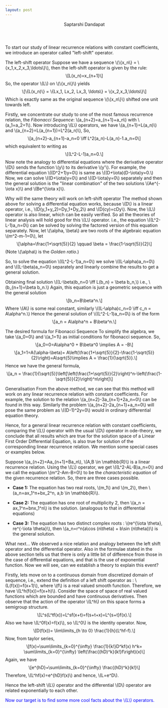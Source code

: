 ```yaml
---
layout: post
---
```

<html xmlns="http://www.w3.org/1999/xhtml" lang="" xml:lang="">
<head>
  <meta charset="utf-8" />
  <meta name="generator" content="pandoc" />
  <meta name="viewport" content="width=device-width, initial-scale=1.0, user-scalable=yes" />
  <meta name="author" content="Saptarshi Dandapat" />
  <title>On some explanation and intuition behind characteristic equation for finding general term of a linear recurrence relation with constant coefficients</title>
  <style type="text/css">
      code{white-space: pre-wrap;}
      span.smallcaps{font-variant: small-caps;}
      span.underline{text-decoration: underline;}
      div.column{display: inline-block; vertical-align: top; width: 50%;}
  </style>
  <script src="/usr/share/javascript/mathjax/MathJax.js?config=TeX-AMS_CHTML-full" type="text/javascript"></script>
</head>
<body>
<header id="title-block-header">
<p class="author">Saptarshi Dandapat</p>
</header>
<p>To start our study of linear recurrence relations with constant coefficients, we introduce an operator called "left-shift" operator.</p>
<p><span>The left-shift operator</span> Suppose we have a sequence <span class="math inline">\(\{x_n\} = \{x_1,x_2,x_3,\ldots\}\)</span>, then the left-shift operator is given by the rule: <span class="math display">\[L(x_n)=x_{n+1}\]</span>So, the operator <span class="math inline">\(L\)</span> on <span class="math inline">\(\{x_n\}\)</span> yields <span class="math display">\[\{L(x_n)\} = \{Lx_1, Lx_2, Lx_3, \ldots\} = \{x_2,x_3,\ldots\}\]</span>Which is exactly same as the original sequence <span class="math inline">\(\{x_n\}\)</span> shifted one unit towards left.</p>
<p>Firstly, we concentrate our study to one of the most famous recurrence relation, the <em>Fibonacci Sequence</em>: <span class="math inline">\(a_{n+2}=a_{n+1}+a_n\)</span> with <span class="math inline">\(a_1=a_2=1\)</span>. Now introducing <span class="math inline">\(L\)</span> operators, we have <span class="math inline">\(a_{n+1}=L(a_n)\)</span> and <span class="math inline">\(a_{n+2}=L(a_{n+1})=L^2(a_n)\)</span>, So, <span class="math display">\[a_{n+2}-a_{n+1}-a_n=0 \iff L^2(a_n)-L(a_n)-1.a_n=0\]</span>which equivalent to writing as <span class="math display">\[(L^2-L-1)a_n=0.\]</span> Now note the analogy to differential equations where the derivative operator <span class="math inline">\(D\)</span> sends the function <span class="math inline">\(y\)</span> to its derivative <span class="math inline">\(y&#39;\)</span>. For example, the differential equation <span class="math inline">\((D^2+1)y=0\)</span> is same as <span class="math inline">\((D+\iota)(D-\iota)y=0.\)</span> Now, we can solve <span class="math inline">\((D+\iota)y=0\)</span> and <span class="math inline">\((D-\iota)y=0\)</span> separately and then the general solution is the "linear combination" of the two solutions <span class="math inline">\(Ae^{-\iota x}\)</span> and <span class="math inline">\(Be^{\iota x}\)</span>.</p>
<p><span>Why will the same theory will work on left-shift operator</span> The method shown above for solving a differential equation works, because <span class="math inline">\(D\)</span> is a linear operator, i.e., <span class="math inline">\(D(y_1+y_2)=Dy_1+Dy_2\)</span> and <span class="math inline">\(D(cy)=cDy\)</span>. Now, the <span class="math inline">\(L\)</span> operator is also linear, which can be easily verified. So all the theories of linear analysis will hold good for this <span class="math inline">\(L\)</span> operator. i.e., the equation <span class="math inline">\((L^2-L-1)a_n=0\)</span> can be solved by solving the factored version of this equation separately. Now, let <span class="math inline">\(\alpha, \beta\)</span> are two roots of the algebraic equation <span class="math inline">\(m^2-m-1=0\)</span>, let <span class="math display">\[\alpha=\frac{1+\sqrt{5}}{2} \qquad \beta = \frac{1-\sqrt{5}}{2}\]</span>(Note <span class="math inline">\(\alpha\)</span> is the <em>Golden ratio</em>.)</p>
<p>So, to solve the equation <span class="math inline">\((L^2-L-1)a_n=0\)</span> we solve <span class="math inline">\((L-\alpha)a_n=0\)</span> and <span class="math inline">\((L-\beta)a_n=0\)</span> separately and linearly combine the results to get a general solution.</p>
<p><span>Obtaining final solution</span> <span class="math inline">\((L-\beta)b_n=0 \iff L(b_n) = \beta b_n,\)</span> i.e., <span class="math inline">\(b_{n+1}=\beta b_n.\)</span> Again, this equation is just a geometric sequence with the general solution <span class="math display">\[b_n=B\beta^n.\]</span>Where <span class="math inline">\(A\)</span> is some real constant, similarly <span class="math inline">\((L-\alpha)c_n=0 \iff c_n = A\alpha^n.\)</span> Hence the general solution of <span class="math inline">\((L^2-L-1)a_n=0\)</span> is of the form <span class="math display">\[a_n = A\alpha^n + B\beta^n.\]</span></p>
<p><span>The desired formula for Fibonacci Sequence</span> To simplify the algebra, we take <span class="math inline">\(a_0=0\)</span> and <span class="math inline">\(a_1=1\)</span> as initial conditions for fibonacci sequence. So, <span class="math display">\[a_0=0=A\alpha^0 + B\beta^0 \implies A = -B\]</span> <span class="math display">\[a_1=1=A(\alpha-\beta)= A\left(\frac{1+\sqrt{5}}{2}-\frac{1-\sqrt{5}}{2}\right)=A\sqrt{5}\implies A = \frac{1}{\sqrt{5}}.\]</span>Hence we have the general formula, <span class="math display">\[a_n = \frac{1}{\sqrt{5}}\left[\left(\frac{1+\sqrt{5}}{2}\right)^n-\left(\frac{1-\sqrt{5}}{2}\right)^n\right]\]</span></p>
<p><span>Generalisation</span> From the above method, we can see that this method will work on any linear recurrence relation with constant coefficients. For example, the solution to the relation <span class="math inline">\(a_{n+2}-3a_{n+1}+2a_n=0\)</span> can be found in this way. Similarly the problem <span class="math inline">\(a_{n+2}-2a_{n+1}+a_n=0\)</span> will pose the same problem as <span class="math inline">\((D-1)^2y=0\)</span> would in ordinary differential equation theory.</p>
<p>Hence, for a general linear recurrence relation with constant coefficients, comparing the <span class="math inline">\(L\)</span> operator with the usual <span class="math inline">\(D\)</span> operator in ode-theory, we conclude that all results which are true for the solution space of a Linear First Order Differential Equation, is also true for solution of the corresponding linear recurrence relation. We mention some special cases or examples below.</p>
<p>Suppose <span class="math inline">\(a_{n+2}=Aa_{n+1}+Ba_n\)</span>, <span class="math inline">\(A,B \in \mathbb{R}\)</span> is a linear recurrence relation. Using the <span class="math inline">\(L\)</span> operator, we get <span class="math inline">\((L^2-AL-B)a_n=0\)</span> and we call the equation <span class="math inline">\(m^2-Am-B=0\)</span> to be the <em>characteristic equation</em> of the given recurrence relation. So, there are three cases possible.</p>
<ul>
<li><p><strong>Case 1:</strong> The equation has two real roots, <span class="math inline">\(m_1\)</span> and <span class="math inline">\(m_2\)</span>, then <span class="math inline">\(a_n=ax_1^n+bx_2^n, a,b \in \mathbb{R}\)</span>.</p></li>
<li><p><strong>Case 2:</strong> The equation has one root of multiplicity 2, then <span class="math inline">\(a_n = ax_1^n+bnx_1^n\)</span> is the solution. (analogous to that in differential equations)</p></li>
<li><p><strong>Case 3:</strong> The equation has two distinct complex roots : <span class="math inline">\(re^{\iota \theta}, re^{-\iota \theta}\)</span>, then <span class="math inline">\(a_n=r^n(a\cos (n\theta) + b\sin (n\theta))\)</span> is the general solution.</p></li>
</ul>
<p><span>What next...</span> We observed a nice relation and analogy between the left shift operator and the differential operator. Also in the formulae stated in the above section tells us that there is only a little bit of difference from those in the case of differential equations, and that is the use of exponential function. Now we will see, can we establish a theory to explain this event?</p>
<p>Firstly, lets move on to a continuous domain from discretized domain of sequence, i.e., extend the definition of a left shift operator as : <span class="math inline">\(L(f(x))=f(x+1)\)</span>, where <span class="math inline">\(f\)</span> is a real valued smooth function. Therefore, we have <span class="math inline">\(L^h(f(x))=f(x+h)\)</span>. Consider the space of space of real valued functions which are bounded and have continuous derivatives. Then observe that the action of the operator <span class="math inline">\(L^h\)</span> on this space forms a semigroup structure. <span class="math display">\[L^s(L^tf(x))=L^sf(x+t)=f(s+t+x)=L^{s+t}f(x).\]</span>Also we have <span class="math inline">\(L^0f(x)=f(x)\)</span>, so <span class="math inline">\(L^0\)</span> is the identity operator. Now, <span class="math display">\[D(f(x))= \lim\limits_{h \to 0} \frac{1}{h}(L^hf-f).\]</span>Now, from taylor series, <span class="math display">\[f(x)=\sum\limits_{k=0}^{\infty} \frac{1}{k!}D^kf(x) h^k= \sum\limits_{k=0}^{\infty} \left(\frac{(hD)^k}{k!}f\right)(x)\]</span>Again, we have <span class="math display">\[e^{hD}=\sum\limits_{k=0}^{\infty} \frac{(hD)^k}{k!}\]</span>Therefore, <span class="math inline">\(L^hf(x)=e^{hD}f(x)\)</span> and hence, <span class="math inline">\(L=e^D\)</span>.</p>
<p>Hence the left-shift <span class="math inline">\(L\)</span> operator and the differential <span class="math inline">\(D\)</span> operator are related exponentially to each other.</p>
<p><span style="color: blue">Now our target is to find some more cool facts about the <span class="math inline">\(L\)</span> operators.</span></p>
</body>
</html>
